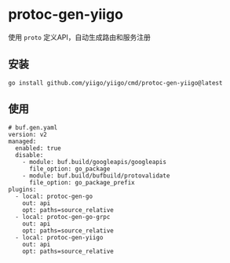 # protoc-gen-yiigo

使用 `proto` 定义API，自动生成路由和服务注册

## 安装

```shell
go install github.com/yiigo/yiigo/cmd/protoc-gen-yiigo@latest
```

## 使用

```shell
# buf.gen.yaml
version: v2
managed:
  enabled: true
  disable:
    - module: buf.build/googleapis/googleapis
      file_option: go_package
    - module: buf.build/bufbuild/protovalidate
      file_option: go_package_prefix
plugins:
  - local: protoc-gen-go
    out: api
    opt: paths=source_relative
  - local: protoc-gen-go-grpc
    out: api
    opt: paths=source_relative
  - local: protoc-gen-yiigo
    out: api
    opt: paths=source_relative
```
